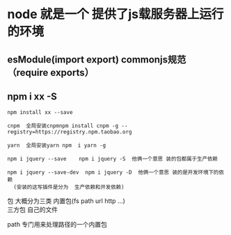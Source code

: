 #  node 就是一个 提供了js载服务器上运行的环境

##  esModule(import   export)  commonjs规范（require  exports）

##  npm i  xx -S
    npm install xx --save

    cnpm  全局安装cnpmnpm install cnpm -g --registry=https://registry.npm.taobao.org

    yarn  全局安装yarn npm  i yarn -g

    npm i jquery --save    npm i jquery -S  他俩一个意思 装的包都属于生产依赖
    
    npm i jquery --save-dev  npm i jquery -D  他俩一个意思 装的是开发环境下的依赖
      (安装的这写插件是分为  生产依赖和开发依赖)

  包 大概分为三类 内置包(fs path  url  http ...)  
                 三方包
                 自己的文件

  path  专门用来处理路径的一个内置包           